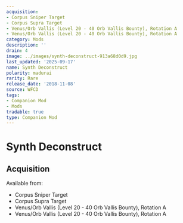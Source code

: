 ```yaml
---
acquisition:
- Corpus Sniper Target
- Corpus Supra Target
- Venus/Orb Vallis (Level 20 - 40 Orb Vallis Bounty), Rotation A
- Venus/Orb Vallis (Level 20 - 40 Orb Vallis Bounty), Rotation A
category: Mods
description: ''
drain: 4
image: ../images/synth-deconstruct-913a68d0d9.jpg
last_updated: '2025-09-17'
name: Synth Deconstruct
polarity: madurai
rarity: Rare
release_date: '2018-11-08'
source: WFCD
tags:
- Companion Mod
- Mods
tradable: true
type: Companion Mod
---
```


# Synth Deconstruct

## Acquisition

Available from:
- Corpus Sniper Target
- Corpus Supra Target
- Venus/Orb Vallis (Level 20 - 40 Orb Vallis Bounty), Rotation A
- Venus/Orb Vallis (Level 20 - 40 Orb Vallis Bounty), Rotation A


